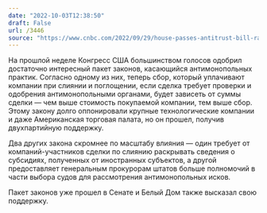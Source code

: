 ```yaml
---
date: "2022-10-03T12:38:50"
draft: False
url: /3446
source: "https://www.cnbc.com/2022/09/29/house-passes-antitrust-bill-raising-ma-fees.html"
---
```


На прошлой неделе Конгресс США большинством голосов одобрил достаточно интересный пакет законов, касающийся антимонопольных практик. Согласно одному из них, теперь сбор, который уплачивают компании при слиянии и поглощении, если сделка требует проверки и одобрения антимонопольными органами, будет зависеть от суммы сделки — чем выше стоимость покупаемой компании, тем выше сбор. Этому закону долго оппонировали крупные технологические компании и даже Американская торговая палата, но он прошел, получив двухпартийную поддержку. 

Два других закона скромнее по масштабу влияния — один требует от компаний-участников сделки по слиянию раскрывать сведения о субсидиях, полученных от иностранных субъектов, а другой предоставляет генеральным прокурорам штатов больше полномочий в части выбора судов для рассмотрения антимонопольных исков. 

Пакет законов уже прошел в Сенате и Белый Дом также высказал свою поддержку.
